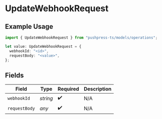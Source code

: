 # UpdateWebhookRequest

## Example Usage

```typescript
import { UpdateWebhookRequest } from "pushpress-ts/models/operations";

let value: UpdateWebhookRequest = {
  webhookId: "<id>",
  requestBody: "<value>",
};
```

## Fields

| Field              | Type               | Required           | Description        |
| ------------------ | ------------------ | ------------------ | ------------------ |
| `webhookId`        | *string*           | :heavy_check_mark: | N/A                |
| `requestBody`      | *any*              | :heavy_check_mark: | N/A                |